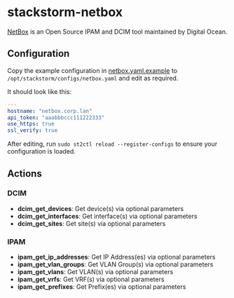 # stackstorm-netbox

[NetBox](https://github.com/digitalocean/netbox) is an Open Source IPAM and DCIM tool
maintained by Digital Ocean.

## Configuration

Copy the example configuration in [netbox.yaml.example](./netbox.yaml.example)
to `/opt/stackstorm/configs/netbox.yaml` and edit as required.

It should look like this:

```yaml
---
hostname: "netbox.corp.lan"
api_token: "aaabbbccc111222333"
use_https: true
ssl_verify: true
```

After editing, run `sudo st2ctl reload --register-configs` to ensure your configuration
is loaded.

## Actions

### DCIM
- **dcim\_get\_devices**: Get device(s) via optional parameters
- **dcim\_get\_interfaces**: Get interface(s) via optional parameters
- **dcim\_get\_sites**: Get site(s) via optional parameters

### IPAM
- **ipam\_get\_ip\_addresses**: Get IP Address(es) via optional parameters
- **ipam\_get\_vlan\_groups**: Get VLAN Group(s) via optional parameters
- **ipam\_get\_vlans**: Get VLAN(s) via optional parameters
- **ipam\_get\_vrfs**: Get VRF(s) via optional parameters
- **ipam\_get\_prefixes**: Get Prefix(es) via optional parameters
